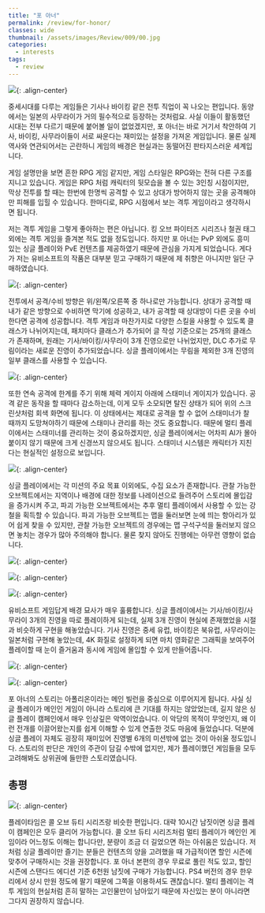 ```yaml
---
title: "포 아너"
permalink: /review/for-honor/
classes: wide
thumbnail: /assets/images/Review/009/00.jpg
categories:
  - interests
tags:
  - review
---
```


![](/assets/images/Review/009/00.jpg){: .align-center}

중세시대를 다루는 게임들은 기사나 바이킹 같은 전투 직업이 꼭 나오는 편입니다. 동양에서는 일본의 사무라이가 거의 필수적으로 등장하는 것처럼요. 사실 이들이 활동했던 시대는 전부 다르기 때문에 붙어볼 일이 없었겠지만, 포 아너는 바로 거기서 착안하여 기사, 바이킹, 사무라이들이 서로 싸운다는 재미있는 설정을 가져온 게임입니다. 물론 실제 역사와 연관되어서는 곤란하니 게임의 배경은 현실과는 동떨어진 판타지스러운 세계입니다.

게임 설명만을 보면 흔한 RPG 게임 같지만, 게임 스타일은 RPG와는 전혀 다른 구조를 지니고 있습니다. 게임은 RPG 처럼 캐릭터의 뒷모습을 볼 수 있는 3인칭 시점이지만, 막상 전투를 할 때는 한번에 한명씩 공격할 수 있고 상대가 방어하지 않는 곳을 공격해야만 피해를 입힐 수 있습니다. 한마디로, RPG 시점에서 보는 격투 게임이라고 생각하시면 됩니다.

저는 격투 게임을 그렇게 좋아하는 편은 아닙니다. 킹 오브 파이터즈 시리즈나 철권 태그 외에는 격투 게임을 즐겨본 적도 없을 정도입니다. 하지만 포 아너는 PvP 외에도 흥미 있는 싱글 플레이와 PvE 컨텐츠를 제공하였기 때문에 관심을 가지게 되었습니다. 게다가 저는 유비소프트의 작품은 대부분 믿고 구매하기 때문에 제 취향은 아니지만 일단 구매하였습니다.

![](/assets/images/Review/009/01.jpg){: .align-center}

전투에서 공격/수비 방향은 위/왼쪽/오른쪽 중 하나로만 가능합니다. 상대가 공격할 때 내가 같은 방향으로 수비하면 막기에 성공하고, 내가 공격할 때 상대방이 다른 곳을 수비한다면 공격에 성공합니다. 격투 게임과 마찬가지로 다양한 스킬을 사용할 수 있도록 클래스가 나뉘어지는데, 패치마다 클래스가 추가되어 글 작성 기준으로는 25개의 클래스가 존재하며, 원래는 기사/바이킹/사무라이 3개 진영으로만 나뉘었지만, DLC 추가로 무림이라는 새로운 진영이 추가되었습니다. 싱글 플레이에서는 무림을 제외한 3개 진영의 일부 클래스를 사용할 수 있습니다.

![](/assets/images/Review/009/02.jpg){: .align-center}

또한 연속 공격에 한계를 주기 위해 체력 게이지 아래에 스태미너 게이지가 있습니다. 공격 같은 동작을 할 때마다 감소하는데, 이게 모두 소모되면 탈진 상태가 되어 위의 스크린샷처럼 회색 화면에 됩니다. 이 상태에서는 제대로 공격을 할 수 없어 스태미너가 찰 때까지 도망쳐야하기 때문에 스태미나 관리를 하는 것도 중요합니다. 때문에 멀티 플레이에서는 스태미너를 관리하는 것이 중요하겠지만, 싱글 플레이에서는 어차피 AI가 몰아붙이지 않기 때문에 크게 신경쓰지 않으셔도 됩니다. 스태미너 시스템은 캐릭터가 지친다는 현실적인 설정으로 보입니다.

![](/assets/images/Review/009/03.jpg){: .align-center}

싱글 플레이에서는 각 미션의 주요 목표 이외에도, 수집 요소가 존재합니다. 관찰 가능한 오브젝트에서는 지역이나 배경에 대한 정보를 나레이션으로 들려주어 스토리에 몰입감을 증가시켜 주고, 파괴 가능한 오브젝트에서는 추후 멀티 플레이에서 사용할 수 있는 강철을 획득할 수 있습니다. 파괴 가능한 오브젝트는 맵을 둘러보면 눈에 띄는 항아리가 있어 쉽게 찾을 수 있지만, 관찰 가능한 오브젝트의 경우에는 맵 구석구석을 둘러보지 않으면 놓치는 경우가 많아 주의해야 합니다. 물론 찾지 않아도 진행에는 아무런 영향이 없습니다.

![](/assets/images/Review/009/04.jpg){: .align-center}

![](/assets/images/Review/009/05.jpg){: .align-center}

![](/assets/images/Review/009/06.jpg){: .align-center}

유비소프트 게임답게 배경 묘사가 매우 훌륭합니다. 싱글 플레이에서는 기사/바이킹/사무라이 3개의 진영을 따로 플레이하게 되는데, 실제 3개 진영이 현실에 존재했었을 시절과 비슷하게 구현을 해놓았습니다. 기사 진영은 중세 유럽, 바이킹은 북유럽, 사무라이는 일본처럼 구현해 놓았는데, 4K 화질로 설정하게 되면 마치 영화같은 그래픽을 보여주어 플레이할 때 눈이 즐거움과 동시에 게임에 몰입할 수 있게 만들어줍니다.

![](/assets/images/Review/009/07.jpg){: .align-center}

![](/assets/images/Review/009/08.jpg){: .align-center}

포 아너의 스토리는 아폴리온이라는 메인 빌런을 중심으로 이루어지게 됩니다. 사실 싱글 플레이가 메인인 게임이 아니라 스토리에 큰 기대를 하지는 않았었는데, 길지 않은 싱글 플레이 캠페인에서 매우 인상깊은 악역이었습니다. 이 악당의 목적이 무엇인지, 왜 이런 전개를 이끌어왔는지를 쉽게 이해할 수 있게 연출한 것도 마음에 들었습니다. 덕분에 싱글 플레이 자체도 굉장히 재미있어 진영별 6개의 미션밖에 없는 것이 아쉬울 정도입니다. 스토리의 판단은 개인의 주관이 담길 수밖에 없지만, 제가 플레이했던 게임들을 모두 고려해봐도 상위권에 들만한 스토리였습니다.

## 총평

![](/assets/images/Review/009/09.png){: .align-center}

플레이타임은 콜 오브 듀티 시리즈랑 비슷한 편입니다. 대략 10시간 남짓이면 싱글 플레이 캠페인은 모두 클리어 가능합니다. 콜 오브 듀티 시리즈처럼 멀티 플레이가 메인인 게임이라 어느정도 이해는 합니다만, 분량이 조금 더 길었으면 하는 아쉬움은 있습니다. 저처럼 싱글 플레이만 즐기는 분들은 컨텐츠의 양을 고려했을 때 가급적이면 할인 시즌에 맞추어 구매하시는 것을 권장합니다. 포 아너 본편의 경우 무료로 풀린 적도 있고, 할인 시즌에 스탠다드 에디션 기준 6천원 남짓에 구매가 가능합니다. PS4 버전의 경우 한우리에서 상시 만원 정도에 팔기 때문에 그쪽을 이용하셔도 괜찮습니다. 멀티 플레이는 격투 게임의 현실처럼 흔히 말하는 고인물만이 남아있기 때문에 자신있는 분이 아니라면 그다지 권장하지 않습니다.